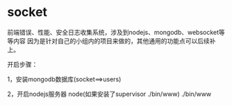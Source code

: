 # socket

前端错误、性能、安全日志收集系统，涉及到nodejs、mongodb、websocket等等内容
因为是针对自己的小组内的项目来做的，其他通用的功能点可以后续补上。

开启步骤：

1，安装mongodb数据库(socket==>users)

2，开启nodejs服务器 node(如果安装了supervisor ./bin/www) ./bin/www
